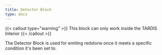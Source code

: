 ```yaml
---
title: Detector Block
type: docs
---
```


{{< callout type="warning" >}}
  This block can only work inside the TARDIS Interior
{{< /callout >}}

The Detector Block is used for emiting redstone once it meets a specific condition it's been set to.